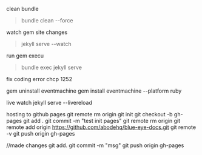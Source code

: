 clean bundle

> bundle clean --force

watch gem site changes

> jekyll serve --watch

run gem execu

> bundle exec jekyll serve

fix coding error
chcp 1252

gem uninstall eventmachine
gem install eventmachine --platform ruby

live watch
jekyll serve --livereload

hosting to github pages
git remote rm origin
git init
git checkout -b gh-pages
git add .
git commit -m "test init pages"
git remote rm origin
git remote add origin https://github.com/abodehq/blue-eye-docs.git
git remote -v
git push origin gh-pages

//made changes
git add.
git commit -m "msg"
git push origin gh-pages
